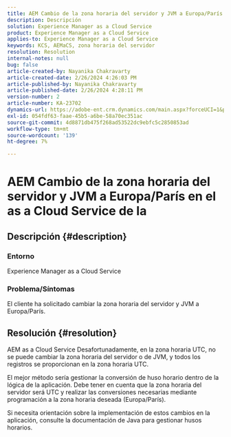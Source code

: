 ```yaml
---
title: AEM Cambio de la zona horaria del servidor y JVM a Europa/París en el as a Cloud Service de la
description: Descripción
solution: Experience Manager as a Cloud Service
product: Experience Manager as a Cloud Service
applies-to: Experience Manager as a Cloud Service
keywords: KCS, AEMaCS, zona horaria del servidor
resolution: Resolution
internal-notes: null
bug: false
article-created-by: Nayanika Chakravarty
article-created-date: 2/26/2024 4:26:03 PM
article-published-by: Nayanika Chakravarty
article-published-date: 2/26/2024 4:28:11 PM
version-number: 2
article-number: KA-23702
dynamics-url: https://adobe-ent.crm.dynamics.com/main.aspx?forceUCI=1&pagetype=entityrecord&etn=knowledgearticle&id=f997ebb8-c3d4-ee11-9079-6045bd006b4b
exl-id: 054fdf63-faae-45b5-a6be-58a70ec351ac
source-git-commit: 4d8871db475f268ad53522dc9ebfc5c2850853ad
workflow-type: tm+mt
source-wordcount: '139'
ht-degree: 7%

---
```


# AEM Cambio de la zona horaria del servidor y JVM a Europa/París en el as a Cloud Service de la

## Descripción {#description}


### Entorno

Experience Manager as a Cloud Service

### Problema/Síntomas

El cliente ha solicitado cambiar la zona horaria del servidor y JVM a Europa/París.


## Resolución {#resolution}


AEM as a Cloud Service Desafortunadamente, en la zona horaria UTC, no se puede cambiar la zona horaria del servidor o de JVM, y todos los registros se proporcionan en la zona horaria UTC.

El mejor método sería gestionar la conversión de huso horario dentro de la lógica de la aplicación. Debe tener en cuenta que la zona horaria del servidor será UTC y realizar las conversiones necesarias mediante programación a la zona horaria deseada (Europa/París).

Si necesita orientación sobre la implementación de estos cambios en la aplicación, consulte la documentación de Java para gestionar husos horarios.
